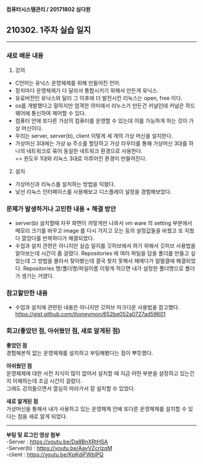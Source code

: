 #### 컴퓨터시스템관리 / 20171802 심다원 

## 210302. 1주차 실습 일지

---

### **새로 배운 내용**

1. 강의  
  + C언어는 유닉스 운영체제를 위해 만들어진 언어.   
  + 장치마다 운영체제가 다 달라서 통합시키기 위해서 만든게 유닉스.   
  + 유료버전인 유닉스와 달리 그 이후에 더 발전시킨 리눅스는 open, free 이다.   
  + os를 개발했다고 말하지만 엄격한 의미에서 리누스가 만든건 커널인데 커널은 하드웨어에 통신하여 제어할 수 있다.   
  + 컴퓨터 안에 또다른 가상의 컴퓨터를 운영할 수 있는데 이를 가능하게 하는 것이 가상 머신이다.   
  + 우리는 server, server(b), client 이렇게 세 개의 가상 머신을 설치한다.   
  + 가상머신 3대에는 가상 ip 주소를 할당하고 가상 라우터를 통해 가상머신 3대를 하나의 네트워크로 묶어 동일한 네트워크 환경으로 사용한다.   
    => 윈도우 1대와 리눅스 3대로 이루어진 환경이 만들어진다.   
    

2. 설치  
  + 가상머신과 리눅스를 설치하는 방법을 익혔다.   
  + 낯선 리눅스 인터페이스를 사용해보고 디스플레이 설정을 경험해보았다.


### **문제가 발생하거나 고민한 내용 + 해결 방안**  


  + server(b) 설치할때 자꾸 화면이 까맣게만 나와서 vm ware 의 setting 부분에서 메모리 크기를 바꾸고 
  image 를 다시 가지고 오는 등의 설정값들을 바꿨고 또 지웠다 깔았다를 반복하다가 해결되었다.   
  + 수업과 설치 관련은 아니지만 실습 일지를 깃허브에서 하기 위해서 깃허브 사용법을 알아보는데 시간이 좀 걸렸다. 
  Repositories 에 여러 파일을 담을 폴더를 만들고 싶었는데 그 방법을 몰라서 찾아봤는데 결국 찾지 못해서 헤매다가 얼떨결에 해결되었다. 
  Repositories 명/폴더명/파일이름 이렇게 적으면 내가 설정한 폴더명으로 폴더가 생기는 거였다.


### **참고할만한 내용**   
  + 수업과 설치에 관련된 내용은 아니지만 깃허브 마크다운 사용법을 참고했다.   
  https://gist.github.com/ihoneymon/652be052a0727ad59601

### **회고(좋았던 점, 아쉬웠던 점, 새로 알게된 점)**

**좋았던 점**   
경험해본적 없는 운영체제를 설치하고 부팅해봤다는 점이 뿌듯했다.

**아쉬웠던 점**    
운영체제에 대한 사전 지식이 많이 없어서 설치할 때 지금 어떤 부분을 설정하고 있는건지 이해하는데 조금 시간이 걸렸다.     
그래도 강의들으면서 열심히 따라가서 잘 설치할 수 있었다.

**새로 알게된 점**   
가상머신을 통해서 내가 사용하고 있는 운영체제 안에 또다른 운영체제를 설치할 수 있다는 점을 새로 알게 되었다.   

---   

**부팅 및 로그인 영상 첨부**   
	-Server : https://youtu.be/Da8BnXRtHSA    
	-Server(b) : https://youtu.be/AavVZcrlzqM     
	-client : https://youtu.be/KpKdjFWblPQ   
